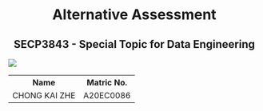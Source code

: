 <h1 align="center">Alternative Assessment</h1>
<h2 align="center">SECP3843 - Special Topic for Data Engineering</h2>

<img src="https://github.com/drshahizan/SECP3843/assets/120616074/40e8ab11-8b93-4ae6-b10e-8c55233d7441">

<table align="center">
  <tr>
    <th>Name</th>
    <th>Matric No.</th>
  </tr>
  <tr>
    <td>CHONG KAI ZHE</td>
    <td>A20EC0086</td>
  </tr>
</table>
